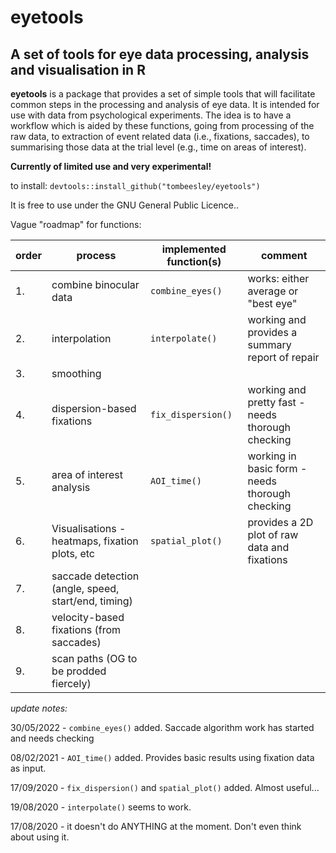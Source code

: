 # **eyetools**

## A set of tools for eye data processing, analysis and visualisation in R

**eyetools** is a package that provides a set of simple tools that will facilitate common steps in the processing and analysis of eye data. It is intended for use with data from psychological experiments. The idea is to have a workflow which is aided by these functions, going from processing of the raw data, to extraction of event related data (i.e., fixations, saccades), to summarising those data at the trial level (e.g., time on areas of interest). 

**Currently of limited use and very experimental!**

to install: `devtools::install_github("tombeesley/eyetools")`

It is free to use under the GNU General Public Licence..

Vague "roadmap" for functions:

|order | process | implemented function(s) | comment
|-|-|-|-|
|1.| combine binocular data | `combine_eyes()` | works: either average or "best eye" |
|2.| interpolation | `interpolate()` | working and provides a summary report of repair |
|3.| smoothing | | |
|4.| dispersion-based fixations  | `fix_dispersion()` | working and pretty fast - needs thorough checking |
|5.| area of interest analysis   | `AOI_time()` | working in basic form - needs thorough checking |
|6.| Visualisations - heatmaps, fixation plots, etc  | `spatial_plot()` | provides a 2D plot of raw data and fixations |
|7.| saccade detection (angle, speed, start/end, timing)  | | |
|8.| velocity-based fixations (from saccades)  | | |
|9.| scan paths (OG to be prodded fiercely)  | | |

*update notes:*

30/05/2022 - `combine_eyes()` added. Saccade algorithm work has started and needs checking

08/02/2021 - `AOI_time()` added. Provides basic results using fixation data as input.

17/09/2020 - `fix_dispersion()` and `spatial_plot()` added. Almost useful...

19/08/2020 - `interpolate()` seems to work. 

17/08/2020 - it doesn't do ANYTHING at the moment. Don't even think about using it.
